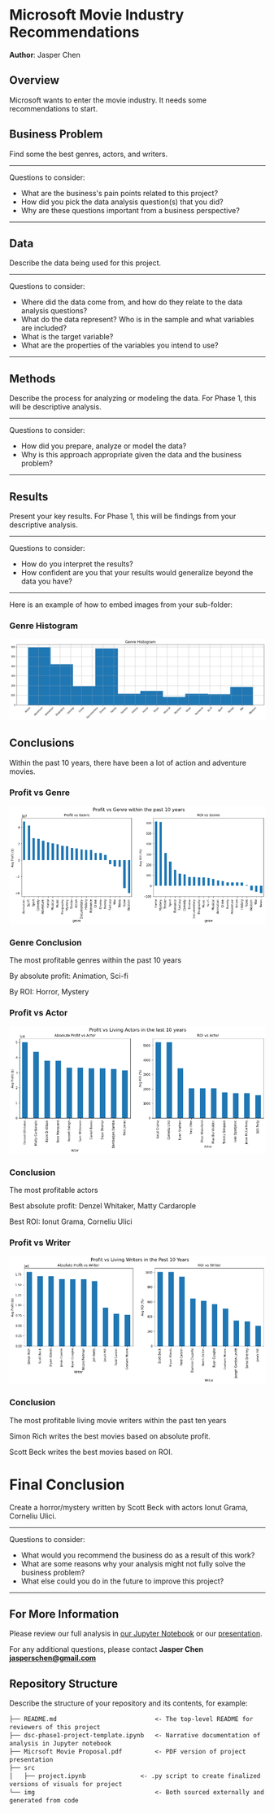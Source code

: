 # Microsoft Movie Industry Recommendations

**Author**: Jasper Chen

## Overview

Microsoft wants to enter the movie industry.  It needs some recommendations to start.

## Business Problem

Find some the best genres, actors, and writers.

***
Questions to consider:
* What are the business's pain points related to this project?
* How did you pick the data analysis question(s) that you did?
* Why are these questions important from a business perspective?
***

## Data

Describe the data being used for this project.

***
Questions to consider:
* Where did the data come from, and how do they relate to the data analysis questions?
* What do the data represent? Who is in the sample and what variables are included?
* What is the target variable?
* What are the properties of the variables you intend to use?
***

## Methods

Describe the process for analyzing or modeling the data. For Phase 1, this will be descriptive analysis.

***
Questions to consider:
* How did you prepare, analyze or model the data?
* Why is this approach appropriate given the data and the business problem?
***

## Results

Present your key results. For Phase 1, this will be findings from your descriptive analysis.

***
Questions to consider:
* How do you interpret the results?
* How confident are you that your results would generalize beyond the data you have?
***

Here is an example of how to embed images from your sub-folder:

### Genre Histogram
![genre histogram](./img/genre_hist.png)

## Conclusions

Within the past 10 years, there have been a lot of action and adventure movies.

### Profit vs Genre
![profit vs genre](./img/profit_vs_genre.png)

### Genre Conclusion
The most profitable genres within the past 10 years

By absolute profit: Animation, Sci-fi

By ROI: Horror, Mystery

### Profit vs Actor
![profit vs actor](./img/profit_vs_actor.png)

### Conclusion
The most profitable actors

Best absolute profit: Denzel Whitaker, Matty Cardarople

Best ROI: Ionut Grama, Corneliu Ulici
### Profit vs Writer
![profit vs writer](./img/profit_vs_writer.png)

### Conclusion
The most profitable living movie writers within the past ten years

Simon Rich writes the best movies based on absolute profit.

Scott Beck writes the best movies based on ROI.
# Final Conclusion
Create a horror/mystery written by Scott Beck with actors Ionut Grama, Corneliu
Ulici.

***
Questions to consider:
* What would you recommend the business do as a result of this work?
* What are some reasons why your analysis might not fully solve the business problem?
* What else could you do in the future to improve this project?
***

## For More Information

Please review our full analysis in [our Jupyter Notebook](./project.ipynb) or our [presentation](./DS_Project_Presentation.pdf).

For any additional questions, please contact **Jasper Chen jasperschen@gmail.com**

## Repository Structure

Describe the structure of your repository and its contents, for example:

```
├── README.md                           <- The top-level README for reviewers of this project
├── dsc-phase1-project-template.ipynb   <- Narrative documentation of analysis in Jupyter notebook
├── Micrsoft Movie Proposal.pdf         <- PDF version of project presentation
├── src
│   ├── project.ipynb               <- .py script to create finalized versions of visuals for project
└── img                                 <- Both sourced externally and generated from code
```
